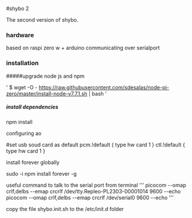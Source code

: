 #shybo 2

The second version of shybo.

### hardware
  based on raspi zero w + arduino communicating over serialport

### installation

#####upgrade node js and npm

'
$ wget -O - https://raw.githubusercontent.com/sdesalas/node-pi-zero/master/install-node-v7.7.1.sh | bash
'

##### install dependencies

npm install

configuring ao


#set usb soud card as default
pcm.!default  {
 type hw card 1
}
ctl.!default {
 type hw card 1
}

install forever globally

sudo -i npm install forever -g


useful command to talk to the serial port from terminal
'''
picocom --omap crlf,delbs --emap crcrlf /dev/tty.Repleo-PL2303-00001014 9600 --echo
picocom --omap crlf,delbs --emap crcrlf /dev/serial0 9600 --echo
'''

copy the file shybo.init.sh to the /etc/init.d folder
